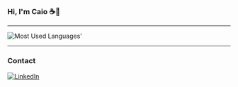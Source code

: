 ### Hi, I'm Caio ☕👋
---

<picture>
  <source media="(prefers-color-scheme: dark)" srcset="https://github-used-languages.vercel.app/caiolr?config=config.json&theme=dark">
  <img alt="Most Used Languages'" src="https://github-used-languages.vercel.app/caiolr?config=config.json">
</picture>

---
### Contact
[![LinkedIn](https://img.shields.io/badge/LinkedIn-0077B5?style=for-the-badge&logo=linkedin&logoColor=white)](https://www.linkedin.com/in/caio-eduardo-ramos/)
